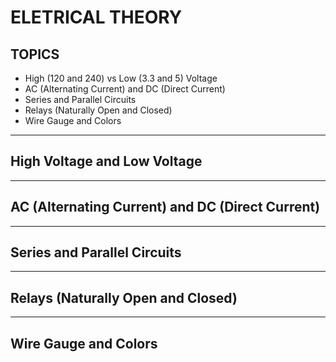 # ELETRICAL THEORY 

## TOPICS
* High (120 and 240) vs Low (3.3 and 5) Voltage
* AC (Alternating Current) and DC (Direct Current)
* Series and Parallel Circuits 
* Relays (Naturally Open and Closed)
* Wire Gauge and Colors

----

## High Voltage and Low Voltage


---- 
## AC (Alternating Current) and DC (Direct Current)

---- 

## Series and Parallel Circuits

----

## Relays (Naturally Open and Closed)

----

## Wire Gauge and Colors
